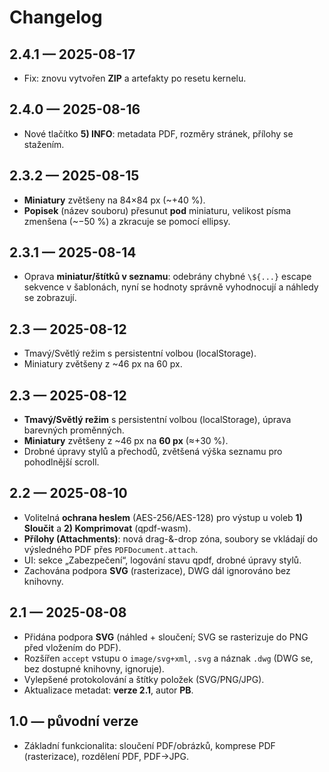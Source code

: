 # Changelog

## 2.4.1 — 2025-08-17
- Fix: znovu vytvořen **ZIP** a artefakty po resetu kernelu.

## 2.4.0 — 2025-08-16
- Nové tlačítko **5) INFO**: metadata PDF, rozměry stránek, přílohy se stažením.

## 2.3.2 — 2025-08-15
- **Miniatury** zvětšeny na 84×84 px (~+40 %).
- **Popisek** (název souboru) přesunut **pod** miniaturu, velikost písma zmenšena (~−50 %) a zkracuje se pomocí ellipsy.

## 2.3.1 — 2025-08-14
- Oprava **miniatur/štítků v seznamu**: odebrány chybné `\${...}` escape sekvence v šablonách, nyní se hodnoty správně vyhodnocují a náhledy se zobrazují.

## 2.3 — 2025-08-12
- Tmavý/Světlý režim s persistentní volbou (localStorage).
- Miniatury zvětšeny z ~46 px na 60 px.

## 2.3 — 2025-08-12
- **Tmavý/Světlý režim** s persistentní volbou (localStorage), úprava barevných proměnných.
- **Miniatury** zvětšeny z ~46 px na **60 px** (≈+30 %).
- Drobné úpravy stylů a přechodů, zvětšená výška seznamu pro pohodlnější scroll.

## 2.2 — 2025-08-10
- Volitelná **ochrana heslem** (AES-256/AES-128) pro výstup u voleb **1) Sloučit** a **2) Komprimovat** (qpdf-wasm).
- **Přílohy (Attachments)**: nová drag-&-drop zóna, soubory se vkládají do výsledného PDF přes `PDFDocument.attach`.
- UI: sekce „Zabezpečení“, logování stavu qpdf, drobné úpravy stylů.
- Zachována podpora **SVG** (rasterizace), DWG dál ignorováno bez knihovny.

## 2.1 — 2025-08-08
- Přidána podpora **SVG** (náhled + sloučení; SVG se rasterizuje do PNG před vložením do PDF).
- Rozšířen `accept` vstupu o `image/svg+xml`, `.svg` a náznak `.dwg` (DWG se, bez dostupné knihovny, ignoruje).
- Vylepšené protokolování a štítky položek (SVG/PNG/JPG).
- Aktualizace metadat: **verze 2.1**, autor **PB**.

## 1.0 — původní verze
- Základní funkcionalita: sloučení PDF/obrázků, komprese PDF (rasterizace), rozdělení PDF, PDF→JPG.

